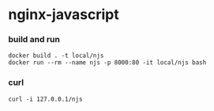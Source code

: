 # nginx-javascript

### build and run

```
docker build . -t local/njs
docker run --rm --name njs -p 8000:80 -it local/njs bash
```

### curl

```
curl -i 127.0.0.1/njs
```
